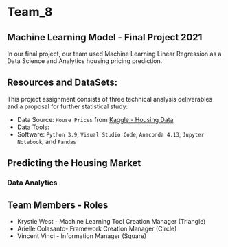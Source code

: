 # Team_8

## Machine Learning Model - Final Project 2021

In our final project, our team used Machine Learning Linear Regression as a Data Science and Analytics housing pricing prediction.

## Resources and DataSets:
This project assignment consists of three technical analysis deliverables and a proposal for further statistical study:

* Data Source: `House Prices` from [Kaggle - Housing Data](https://www.kaggle.com/competitions/house-prices-advanced-regression-techniques/data)
* Data Tools:  
* Software: `Python 3.9`, `Visual Studio Code`, `Anaconda 4.13`, `Jupyter Notebook`, and `Pandas` 

## Predicting the Housing Market

### Data Analytics
 

## Team Members - Roles
 * Krystle West - Machine Learning Tool Creation Manager (Triangle)
 * Arielle Colasanto- Framework Creation Manager (Circle)
 * Vincent Vinci - Information Manager (Square)